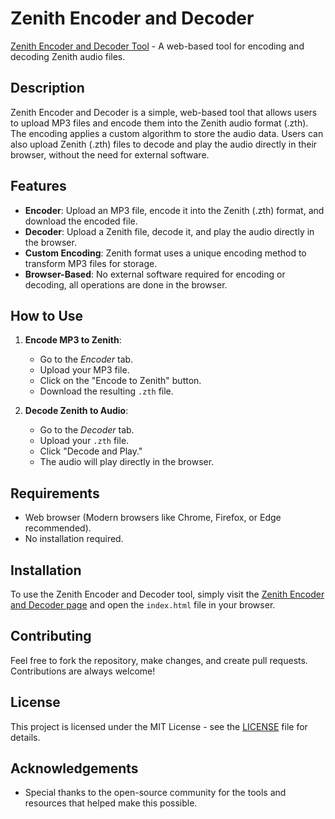 # Zenith Encoder and Decoder

[Zenith Encoder and Decoder Tool](https://github.com/yourusername/zenith-encoder-decoder) - A web-based tool for encoding and decoding Zenith audio files.

## Description

Zenith Encoder and Decoder is a simple, web-based tool that allows users to upload MP3 files and encode them into the Zenith audio format (.zth). The encoding applies a custom algorithm to store the audio data. Users can also upload Zenith (.zth) files to decode and play the audio directly in their browser, without the need for external software.

## Features

- **Encoder**: Upload an MP3 file, encode it into the Zenith (.zth) format, and download the encoded file.
- **Decoder**: Upload a Zenith file, decode it, and play the audio directly in the browser.
- **Custom Encoding**: Zenith format uses a unique encoding method to transform MP3 files for storage.
- **Browser-Based**: No external software required for encoding or decoding, all operations are done in the browser.

## How to Use

1. **Encode MP3 to Zenith**:
   - Go to the *Encoder* tab.
   - Upload your MP3 file.
   - Click on the "Encode to Zenith" button.
   - Download the resulting `.zth` file.

2. **Decode Zenith to Audio**:
   - Go to the *Decoder* tab.
   - Upload your `.zth` file.
   - Click "Decode and Play."
   - The audio will play directly in the browser.

## Requirements

- Web browser (Modern browsers like Chrome, Firefox, or Edge recommended).
- No installation required.

## Installation

To use the Zenith Encoder and Decoder tool, simply visit the [Zenith Encoder and Decoder page](https://github.com/yourusername/zenith-encoder-decoder) and open the `index.html` file in your browser.

## Contributing

Feel free to fork the repository, make changes, and create pull requests. Contributions are always welcome!

## License

This project is licensed under the MIT License - see the [LICENSE](LICENSE) file for details.

## Acknowledgements

- Special thanks to the open-source community for the tools and resources that helped make this possible.
